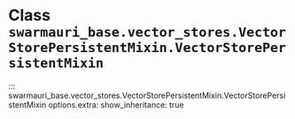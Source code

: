 # Class `swarmauri_base.vector_stores.VectorStorePersistentMixin.VectorStorePersistentMixin`

::: swarmauri_base.vector_stores.VectorStorePersistentMixin.VectorStorePersistentMixin
    options.extra:
      show_inheritance: true

